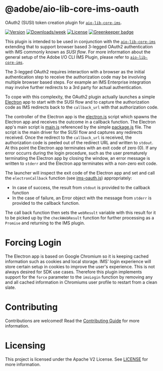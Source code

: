 @adobe/aio-lib-core-ims-oauth
==========================

OAuth2 (SUSI) token creation plugin for [`aio-lib-core-ims`](https://github.com/adobe/aio-lib-core-ims).

[![Version](https://img.shields.io/npm/v/@adobe/aio-lib-core-ims-oauth.svg)](https://npmjs.org/package/@adobe/aio-lib-core-ims-oauth)
[![Downloads/week](https://img.shields.io/npm/dw/@adobe/aio-lib-core-ims-oauth.svg)](https://npmjs.org/package/@adobe/aio-lib-core-ims-oauth)
[![License](https://img.shields.io/npm/l/@adobe/aio-lib-core-ims-oauth.svg)](https://github.com/adobe/aio-lib-core-ims-oauth/blob/master/package.json) [![Greenkeeper badge](https://badges.greenkeeper.io/adobe/aio-lib-core-ims-oauth.svg)](https://greenkeeper.io/)

This plugin is intended to be used in conjunction with the [`aio-lib-core-ims`](https://github.com/adobe/aio-lib-core-ims) extending that to support browser based 3-legged OAuth2 authentication with IMS commonly known as _SUSI flow_.
For more information about the general setup of the Adobe I/O CLI IMS Plugin, please refer to [`aio-lib-core-ims`](https://github.com/adobe/aio-lib-core-ims).

The 3-legged OAuth2 requires interaction with a browser as the initial authentication step to receive the authorization code may be involving multiple browser based steps.
For example an IMS Enterprise integration may involve further redirects to a 3rd party for actual authentication.

To cope with this complexity, the OAuth2 plugin actually launches a simple [Electron](https://electronjs.org) app to start with the SUSI flow and to capture the authorization code as IMS redirects back to the `callback_url` with that authorization code.

The controller of the Electron app is the [electron.js](src/electron.js) script which spawns the Electron app and receives the outcome in a callback function.
The Electron app's main script is [main.js](lib/main.js) referenced by the simple [package.js](lib/package.json) file.
The script is the main driver for the SUSI flow and captures any redirects received.
Once the redirect to the `callback_url` is received, the authorization code is peeled out of the redirect URL and written to `stdout`.
At this point the Electron app terminates with an exit code of zero (0).
If any error occurrs during the login procedure, such as the user prematurely terminating the Electron app by closing the window, an error message is written to `stderr` and the Electron app terminates with a non-zero exit code.

The launcher will inspect the exit code of the Electron app and set and call the `electronCallback` function (see [ims-oauth.js](src/ims-oauth.js)) appropriately:

* In case of success, the result from `stdout` is provided to the callback function
* In the case of failure, an Error object with the message from `stderr` is provided to the callback function.

The call back function then sets the `webResult` variable with this result for it to be picked up by the `checkWebResult` function for further processing as a `Promise` and returning to the IMS plugin.

# Forcing Login

The Electron app is based on Google Chromium so it is keeping cached information such as cookies and local storage.
IMS' login experience will store certain setup in cookies to improve the user's experience.
This is not always desired for SDK use cases.
Therefore this plugin implements support for the `force` parameter to the `imsLogin` function by removing any and all cached information in Chromiums user profile to restart from a clean slate.

# Contributing
Contributions are welcomed! Read the [Contributing Guide](CONTRIBUTING.md) for more information.


# Licensing

This project is licensed under the Apache V2 License. See [LICENSE](LICENSE) for more information.
